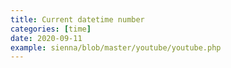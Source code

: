 ```yaml
---
title: Current datetime number
categories: [time]
date: 2020-09-11
example: sienna/blob/master/youtube/youtube.php
---
```

